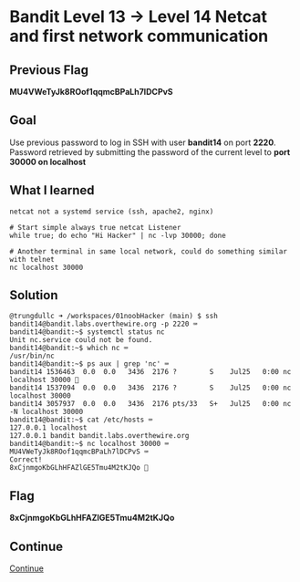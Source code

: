 # Bandit Level 13 → Level 14 Netcat and first network communication

## Previous Flag
<b>MU4VWeTyJk8ROof1qqmcBPaLh7lDCPvS</b>

## Goal
Use previous password to log in SSH with user <b>bandit14</b> on port <b>2220</b>.  Password retrieved by submitting the password of the current level to <b>port 30000 on localhost</b>

## What I learned
```
netcat not a systemd service (ssh, apache2, nginx)

# Start simple always true netcat Listener
while true; do echo "Hi Hacker" | nc -lvp 30000; done

# Another terminal in same local network, could do something similar with telnet
nc localhost 30000
```

## Solution
```
@trungdullc ➜ /workspaces/01noobHacker (main) $ ssh bandit14@bandit.labs.overthewire.org -p 2220 ⌨️
bandit14@bandit:~$ systemctl status nc
Unit nc.service could not be found.
bandit14@bandit:~$ which nc ⌨️
/usr/bin/nc
bandit14@bandit:~$ ps aux | grep 'nc' ⌨️
bandit14 1536463  0.0  0.0   3436  2176 ?        S    Jul25   0:00 nc localhost 30000 👀
bandit14 1537094  0.0  0.0   3436  2176 ?        S    Jul25   0:00 nc localhost 30000
bandit14 3057937  0.0  0.0   3436  2176 pts/33   S+   Jul25   0:00 nc -N localhost 30000
bandit14@bandit:~$ cat /etc/hosts ⌨️
127.0.0.1 localhost
127.0.0.1 bandit bandit.labs.overthewire.org
bandit14@bandit:~$ nc localhost 30000 ⌨️
MU4VWeTyJk8ROof1qqmcBPaLh7lDCPvS ⌨️
Correct!
8xCjnmgoKbGLhHFAZlGE5Tmu4M2tKJQo 🔐
```

## Flag
<b>8xCjnmgoKbGLhHFAZlGE5Tmu4M2tKJQo</b>

## Continue
[Continue](./Bandit1415.md)